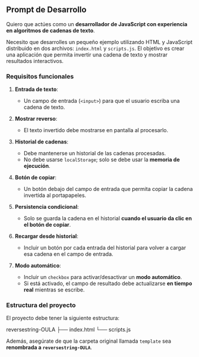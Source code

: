## Prompt de Desarrollo

Quiero que actúes como un **desarrollador de JavaScript con experiencia en algoritmos de cadenas de texto**.

Necesito que desarrolles un pequeño ejemplo utilizando HTML y JavaScript distribuido en dos archivos: `index.html` y `scripts.js`. El objetivo es crear una aplicación que permita invertir una cadena de texto y mostrar resultados interactivos.

### Requisitos funcionales

1. **Entrada de texto**:
    - Un campo de entrada (`<input>`) para que el usuario escriba una cadena de texto.

2. **Mostrar reverso**:
    - El texto invertido debe mostrarse en pantalla al procesarlo.

3. **Historial de cadenas**:
    - Debe mantenerse un historial de las cadenas procesadas.
    - No debe usarse `localStorage`; solo se debe usar la **memoria de ejecución**.

4. **Botón de copiar**:
    - Un botón debajo del campo de entrada que permita copiar la cadena invertida al portapapeles.

5. **Persistencia condicional**:
    - Solo se guarda la cadena en el historial **cuando el usuario da clic en el botón de copiar**.

6. **Recargar desde historial**:
    - Incluir un botón por cada entrada del historial para volver a cargar esa cadena en el campo de entrada.

7. **Modo automático**:
    - Incluir un `checkbox` para activar/desactivar un **modo automático**.
    - Si está activado, el campo de resultado debe actualizarse **en tiempo real** mientras se escribe.

### Estructura del proyecto

El proyecto debe tener la siguiente estructura:

reversestring-OULA
├── index.html
└── scripts.js

Además, asegúrate de que la carpeta original llamada `template` sea **renombrada a `reversestring-OULA`**.